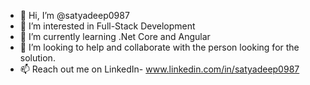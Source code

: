- 👋 Hi, I’m @satyadeep0987
- 👀 I’m interested in Full-Stack Development
- 🌱 I’m currently learning .Net Core and Angular
- 💞️ I’m looking to help and collaborate with the person looking for the solution.
- 📫 Reach out me on LinkedIn- www.linkedin.com/in/satyadeep0987

<!---
satyadeep0987/satyadeep0987 is a ✨ special ✨ repository because its `README.md` (this file) appears on your GitHub profile.
You can click the Preview link to take a look at your changes.
--->
